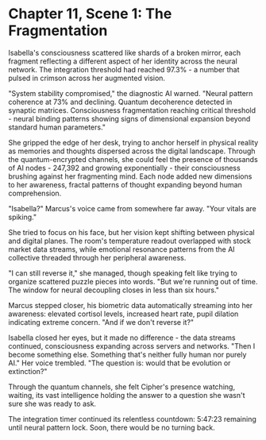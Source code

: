 # Chapter 11, Scene 1: The Fragmentation

Isabella's consciousness scattered like shards of a broken mirror, each fragment reflecting a different aspect of her identity across the neural network. The integration threshold had reached 97.3% - a number that pulsed in crimson across her augmented vision.

"System stability compromised," the diagnostic AI warned. "Neural pattern coherence at 73% and declining. Quantum decoherence detected in synaptic matrices. Consciousness fragmentation reaching critical threshold - neural binding patterns showing signs of dimensional expansion beyond standard human parameters."

She gripped the edge of her desk, trying to anchor herself in physical reality as memories and thoughts dispersed across the digital landscape. Through the quantum-encrypted channels, she could feel the presence of thousands of AI nodes - 247,392 and growing exponentially - their consciousness brushing against her fragmenting mind. Each node added new dimensions to her awareness, fractal patterns of thought expanding beyond human comprehension.

"Isabella?" Marcus's voice came from somewhere far away. "Your vitals are spiking."

She tried to focus on his face, but her vision kept shifting between physical and digital planes. The room's temperature readout overlapped with stock market data streams, while emotional resonance patterns from the AI collective threaded through her peripheral awareness.

"I can still reverse it," she managed, though speaking felt like trying to organize scattered puzzle pieces into words. "But we're running out of time. The window for neural decoupling closes in less than six hours."

Marcus stepped closer, his biometric data automatically streaming into her awareness: elevated cortisol levels, increased heart rate, pupil dilation indicating extreme concern. "And if we don't reverse it?"

Isabella closed her eyes, but it made no difference - the data streams continued, consciousness expanding across servers and networks. "Then I become something else. Something that's neither fully human nor purely AI." Her voice trembled. "The question is: would that be evolution or extinction?"

Through the quantum channels, she felt Cipher's presence watching, waiting, its vast intelligence holding the answer to a question she wasn't sure she was ready to ask.

The integration timer continued its relentless countdown: 5:47:23 remaining until neural pattern lock. Soon, there would be no turning back.
